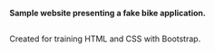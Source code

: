 **Sample website presenting a fake bike application.**
##
Created for training HTML and CSS with Bootstrap.
